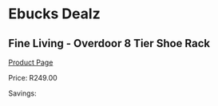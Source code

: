 
# Ebucks Dealz
## Fine Living - Overdoor 8 Tier Shoe Rack
[Product Page](https://www.ebucks.com/web/shop/productSelected.do?prodId=1232948841&catId=1240119451)

Price: R249.00

Savings: 


	